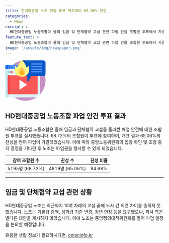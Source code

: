 ```yaml
---
title: 현대중공업 노조 파업 투표 재적대비 65.06% 찬성
categories:
  - News
excerpt: >
  HD현대중공업 노동조합이 올해 임금 및 단체협약 교섭 관련 파업 안을 조합원 투표에서 가결했습니다. 전체 조합원 68.72%가 참여한 투표에서 과반수 이상이 찬성했고, 이로써 파업권이 확보될 전망입니다. 노조는 기본급 인상, 성과급 산출기준 변경, 정년 연장 등을 요구하고 있으며, 사측은 의견 차이를 좁히지 못하고 있습니다. 이에 다음 달 중순쯤 파업 일정을 논의할 예정입니다. (총 150자)
feature_text: >
  HD현대중공업 노동조합이 올해 임금 및 단체협약 교섭 관련 파업 안을 조합원 투표에서 가결했습니다. 전체 조합원 68.72%가 참여한 투표에서 과반수 이상이 찬성했고, 이로써 파업권이 확보될 전망입니다. 노조는 기본급 인상, 성과급 산출기준 변경, 정년 연장 등을 요구하고 있으며, 사측은 의견 차이를 좁히지 못하고 있습니다. 이에 다음 달 중순쯤 파업 일정을 논의할 예정입니다. (총 150자)
image: '/assets/img/newspaper.png'
---
```


<p><img src="/assets/img/news.png" alt="rentncar 속보" /></p>

<h2 data-ke-size="size26">HD현대중공업 노동조합 파업 안건 투표 결과</h2>

<p data-ke-size="size16">HD현대중공업 노동조합은 올해 임금과 단체협약 교섭을 둘러싼 파업 안건에 대한 조합원 투표를 실시했습니다. 68.72%의 조합원이 투표에 참여하며, 개표 결과 65.06%의 찬성을 얻어 파업이 가결되었습니다. 이에 따라 중앙노동위원회의 입장 확인 및 조정 중지 결정을 기다린 후 노조는 파업권을 행사할 수 있게 되었습니다.</p>

<table>
<thead>
<tr>
<th style="text-align: center;">참여 조합원 수</th>
<th style="text-align: center;">찬성 수</th>
<th style="text-align: center;">찬성 비율</th>
</tr>
</thead>
<tbody>
<tr>
<td style="text-align: center;">5195명 (68.72%)</td>
<td style="text-align: center;">4919명 (65.06%)</td>
<td style="text-align: center;">94.68%</td>
</tr>
</tbody>
</table>

<hr>

<h2 data-ke-size="size26">임금 및 단체협약 교섭 관련 상황</h2>

<p data-ke-size="size16">HD현대중공업 노조는 최근까지 10여 차례의 교섭 끝에 노사 간 의견 차이를 좁히지 못했습니다. 노조는 기본급 증액, 성과급 기준 변경, 정년 연장 등을 요구했으나, 회사 측은 별다른 대안을 제시하지 않았습니다. 이에 노조는 중앙쟁의대책위원회를 열어 파업 일정을 논의할 예정입니다.</p>
유용한 생활 정보가 필요하시다면, <a href="https://onioninfo.kr" rel="dofollow">onioninfo.kr</a>


